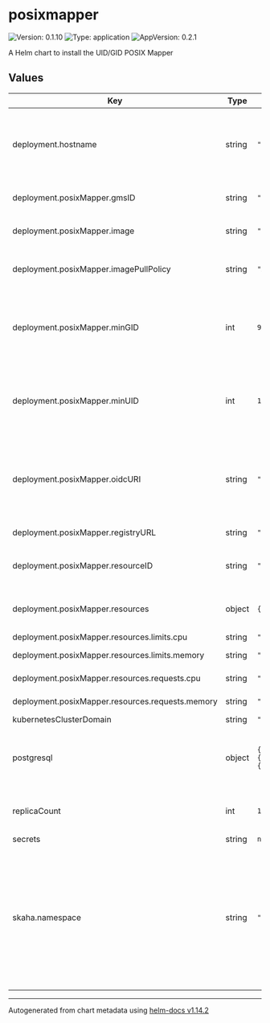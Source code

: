 # posixmapper

![Version: 0.1.10](https://img.shields.io/badge/Version-0.1.10-informational?style=flat-square) ![Type: application](https://img.shields.io/badge/Type-application-informational?style=flat-square) ![AppVersion: 0.2.1](https://img.shields.io/badge/AppVersion-0.2.1-informational?style=flat-square)

A Helm chart to install the UID/GID POSIX Mapper

## Values

| Key | Type | Default | Description |
|-----|------|---------|-------------|
| deployment.hostname | string | `"example.host.com"` | Hostname for the service, **Note:** Change this to your domain. |
| deployment.posixMapper.gmsID | string | `"ivo://example.org/gms"` | ID (URI) of the GMS Service. |
| deployment.posixMapper.image | string | `"images.opencadc.org/platform/posix-mapper:0.2.1"` | The image for the service |
| deployment.posixMapper.imagePullPolicy | string | `"Always"` | The image pull policy for the service |
| deployment.posixMapper.minGID | int | `900000` | Minimum GID, **should be high so as not to conflict with Image GIDs**. |
| deployment.posixMapper.minUID | int | `10000` | Minimum UID, **should be high so as not to conflict with Image UIDs**. |
| deployment.posixMapper.oidcURI | string | `"iam.example.org"` | URI or URL of the OIDC (IAM) server.  Used to validate incoming tokens. |
| deployment.posixMapper.registryURL | string | `"https://example.org/reg"` | Registry URL |
| deployment.posixMapper.resourceID | string | `"ivo://example.org/posix-mapper"` | IVOA Resource ID for the service |
| deployment.posixMapper.resources | object | `{"limits":{"cpu":"500m","memory":"1Gi"},"requests":{"cpu":"500m","memory":"1Gi"}}` | Resources provided to the Skaha service. |
| deployment.posixMapper.resources.limits.cpu | string | `"500m"` | CPU Limit |
| deployment.posixMapper.resources.limits.memory | string | `"1Gi"` | Memory Limit |
| deployment.posixMapper.resources.requests.cpu | string | `"500m"` | CPU Requested |
| deployment.posixMapper.resources.requests.memory | string | `"1Gi"` | Memory Requested |
| kubernetesClusterDomain | string | `"cluster.local"` |  |
| postgresql | object | `{"auth":{"database":"mapping","password":"posixmapperpwd","schema":"mapping","username":"posixmapper"},"maxActive":8,"storage":{"spec":{"hostPath":{"path":"/posix-mapper/data"}}}}` | The database connection information for the service |
| replicaCount | int | `1` | Replica count for the service, default is 1 |
| secrets | string | `nil` |  |
| skaha.namespace | string | `"skaha-system"` | The namespace for the service, **Note:** This namespace is common between the Skaha and POSIX Mapper services. Do not change. |

----------------------------------------------
Autogenerated from chart metadata using [helm-docs v1.14.2](https://github.com/norwoodj/helm-docs/releases/v1.14.2)
